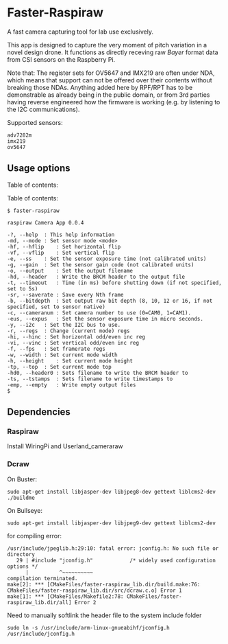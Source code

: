 # Faster-Raspiraw

A fast camera capturing tool for lab use exclusively.

This app is designed to capture the very moment of pitch variation in a novel design drone. It functions as directly receving raw *Bayer* format data from CSI sensors on the Raspberry Pi.

Note that: The register sets for OV5647 and IMX219 are often under NDA, which means that support can not be offered over their contents without breaking those NDAs. Anything added here by RPF/RPT has to be demonstrable as already being in the public domain, or from 3rd parties having reverse engineered how the firmware is working (e.g. by listening to the I2C communications).

Supported sensors:

	adv7282m
	imx219
	ov5647

## Usage options

Table of contents:

Table of contents:

	$ faster-raspiraw

	raspiraw Camera App 0.0.4

	-?, --help	: This help information
	-md, --mode	: Set sensor mode <mode>
	-hf, --hflip	: Set horizontal flip
	-vf, --vflip	: Set vertical flip
	-e, --ss	: Set the sensor exposure time (not calibrated units)
	-g, --gain	: Set the sensor gain code (not calibrated units)
	-o, --output	: Set the output filename
	-hd, --header	: Write the BRCM header to the output file
	-t, --timeout	: Time (in ms) before shutting down (if not specified, set to 5s)
	-sr, --saverate	: Save every Nth frame
	-b, --bitdepth	: Set output raw bit depth (8, 10, 12 or 16, if not specified, set to sensor native)
	-c, --cameranum	: Set camera number to use (0=CAM0, 1=CAM1).
	-eus, --expus	: Set the sensor exposure time in micro seconds.
	-y, --i2c	: Set the I2C bus to use.
	-r, --regs	: Change (current mode) regs
	-hi, --hinc	: Set horizontal odd/even inc reg
	-vi, --vinc	: Set vertical odd/even inc reg
	-f, --fps	: Set framerate regs
	-w, --width	: Set current mode width
	-h, --height	: Set current mode height
	-tp, --top	: Set current mode top
	-hd0, --header0	: Sets filename to write the BRCM header to
	-ts, --tstamps	: Sets filename to write timestamps to
	-emp, --empty	: Write empty output files
	$






## Dependencies

### Raspiraw
Install WiringPi and Userland_cameraraw

### Dcraw
On Buster:
```
sudo apt-get install libjasper-dev libjpeg8-dev gettext liblcms2-dev
./buildme
```
On Bullseye:
```
sudo apt-get install libjasper-dev libjpeg9-dev gettext liblcms2-dev
```



for compiling error:

```
/usr/include/jpeglib.h:29:10: fatal error: jconfig.h: No such file or directory
   29 | #include "jconfig.h"            /* widely used configuration options */
      |          ^~~~~~~~~~~
compilation terminated.
make[2]: *** [CMakeFiles/faster-raspiraw_lib.dir/build.make:76: CMakeFiles/faster-raspiraw_lib.dir/src/dcraw.c.o] Error 1
make[1]: *** [CMakeFiles/Makefile2:78: CMakeFiles/faster-raspiraw_lib.dir/all] Error 2
```

Need to manually softlink the header file to the system include folder
```
sudo ln -s /usr/include/arm-linux-gnueabihf/jconfig.h /usr/include/jconfig.h
```